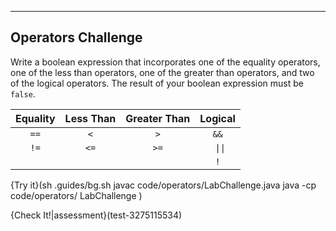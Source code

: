 ---

## Operators Challenge

Write a boolean expression that incorporates one of the equality operators, one of the less than operators, one of the greater than operators, and two of the logical operators. The result of your boolean expression must be `false`.

|Equality|Less Than|Greater Than|Logical|
|:------:|:-------:|:----------:|:-----:|
|`==`    |`<`      |`>`         |`&&`  |
|`!=`    |`<=`     |`>=`        |<code> &#124;&#124;</code>   |
|        |         |            |`!`  |

{Try it}(sh .guides/bg.sh javac code/operators/LabChallenge.java java -cp code/operators/ LabChallenge )

{Check It!|assessment}(test-3275115534)

